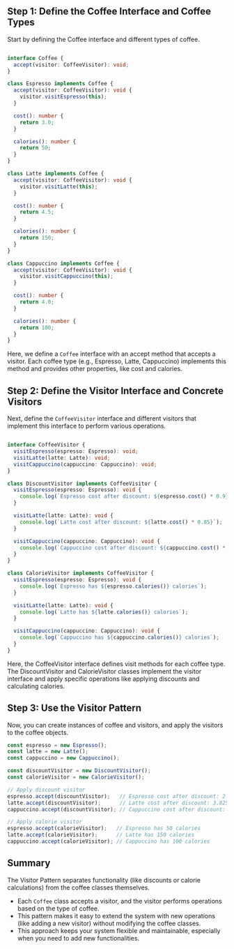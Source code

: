 ## Step 1: Define the Coffee Interface and Coffee Types

Start by defining the Coffee interface and different types of coffee.

```typescript

interface Coffee {
  accept(visitor: CoffeeVisitor): void;
}

class Espresso implements Coffee {
  accept(visitor: CoffeeVisitor): void {
    visitor.visitEspresso(this);
  }

  cost(): number {
    return 3.0;
  }

  calories(): number {
    return 50;
  }
}

class Latte implements Coffee {
  accept(visitor: CoffeeVisitor): void {
    visitor.visitLatte(this);
  }

  cost(): number {
    return 4.5;
  }

  calories(): number {
    return 150;
  }
}

class Cappuccino implements Coffee {
  accept(visitor: CoffeeVisitor): void {
    visitor.visitCappuccino(this);
  }

  cost(): number {
    return 4.0;
  }

  calories(): number {
    return 100;
  }
}

```

Here, we define a `Coffee` interface with an accept method that accepts a visitor. Each coffee type (e.g., Espresso, Latte, Cappuccino) implements this method and provides other properties, like cost and calories.

## Step 2: Define the Visitor Interface and Concrete Visitors

Next, define the `CoffeeVisitor` interface and different visitors that implement this interface to perform various operations.

```typescript

interface CoffeeVisitor {
  visitEspresso(espresso: Espresso): void;
  visitLatte(latte: Latte): void;
  visitCappuccino(cappuccino: Cappuccino): void;
}

class DiscountVisitor implements CoffeeVisitor {
  visitEspresso(espresso: Espresso): void {
    console.log(`Espresso cost after discount: ${espresso.cost() * 0.9}`);
  }

  visitLatte(latte: Latte): void {
    console.log(`Latte cost after discount: ${latte.cost() * 0.85}`);
  }

  visitCappuccino(cappuccino: Cappuccino): void {
    console.log(`Cappuccino cost after discount: ${cappuccino.cost() * 0.8}`);
  }
}

class CalorieVisitor implements CoffeeVisitor {
  visitEspresso(espresso: Espresso): void {
    console.log(`Espresso has ${espresso.calories()} calories`);
  }

  visitLatte(latte: Latte): void {
    console.log(`Latte has ${latte.calories()} calories`);
  }

  visitCappuccino(cappuccino: Cappuccino): void {
    console.log(`Cappuccino has ${cappuccino.calories()} calories`);
  }
}

```

Here, the CoffeeVisitor interface defines visit methods for each coffee type. The DiscountVisitor and CalorieVisitor classes implement the visitor interface and apply specific operations like applying discounts and calculating calories.

## Step 3: Use the Visitor Pattern

Now, you can create instances of coffee and visitors, and apply the visitors to the coffee objects.

```ts
const espresso = new Espresso();
const latte = new Latte();
const cappuccino = new Cappuccino();

const discountVisitor = new DiscountVisitor();
const calorieVisitor = new CalorieVisitor();

// Apply discount visitor
espresso.accept(discountVisitor);   // Espresso cost after discount: 2.7
latte.accept(discountVisitor);      // Latte cost after discount: 3.825
cappuccino.accept(discountVisitor); // Cappuccino cost after discount: 3.2

// Apply calorie visitor
espresso.accept(calorieVisitor);   // Espresso has 50 calories
latte.accept(calorieVisitor);      // Latte has 150 calories
cappuccino.accept(calorieVisitor); // Cappuccino has 100 calories

```

## Summary

The Visitor Pattern separates functionality (like discounts or calorie calculations) from the coffee classes themselves.

* Each `Coffee` class accepts a visitor, and the visitor performs operations based on the type of coffee.
* This pattern makes it easy to extend the system with new operations (like adding a new visitor) without modifying the coffee classes.
* This approach keeps your system flexible and maintainable, especially when you need to add new functionalities.
